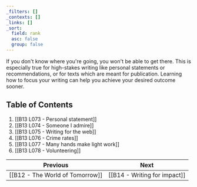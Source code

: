 ```yaml
---
_filters: []
_contexts: []
_links: []
_sort:
  field: rank
  asc: false
  group: false
---
```


If you don't know where you're going, you won't be able to get there. This is especially true for high-stakes writing like personal statements or recommendations, or for texts which are meant for publication. Learning how to focus your writing can help you achieve your desired outcome sooner.

## Table of Contents

1. [[B13 L073 - Personal statement]]
2. [[B13 L074 - Someone I admire]]
3. [[B13 L075 - Writing for the web]]
4. [[B13 L076 - Crime rates]]
5. [[B13 L077 - Many hands make light work]]
6. [[B13 L078 - Volunteering]]

| Previous                        | Next                         |
| ------------------------------- | ---------------------------- |
| [[B12 - The World of Tomorrow]] | [[B14 - Writing for impact]] |
